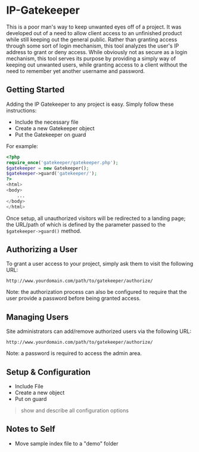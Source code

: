 # IP-Gatekeeper

This is a poor man's way to keep unwanted eyes off of a project.  It was developed out of a need to allow client access to an unfinished product while still keeping out the general public.  Rather than granting access through some sort of login mechanism, this tool analyzes the user's IP address to grant or deny access.  While obviously not as secure as a login mechanism, this tool serves its purpose by providing a simply way of keeping out unwanted users, while granting access to a client without the need to remember yet another username and password.


## Getting Started
Adding the IP Gatekeeper to any project is easy.  Simply follow these instructions:
- Include the necessary file
- Create a new Gatekeeper object
- Put the Gatekeeper on guard

For example:
```php
<?php
require_once('gatekeeper/gatekeeper.php');
$gatekeeper = new Gatekeeper();
$gatekeeper->guard('gatekeeper/');
?>
<html>
<body>
	...
</body>
</html>
```
Once setup, all unauthorized visitors will be redirected to a landing page; the URL/path of which is defined by the parameter passed to the `$gatekeeper->guard()` method.


## Authorizing a User
To grant a user access to your project, simply ask them to visit the following URL:
```
http://www.yourdomain.com/path/to/gatekeeper/authorize/
```
Note: the authorization process can also be configured to require that the user provide a password before being granted access.


## Managing Users
Site administrators can add/remove authorized users via the following URL:
```
http://www.yourdomain.com/path/to/gatekeeper/authorize/
```
Note: a password is required to access the admin area.


## Setup & Configuration
- Include File
- Create a new object
- Put on guard

> show and describe all configuration options


## Notes to Self
- Move sample index file to a "demo" folder
